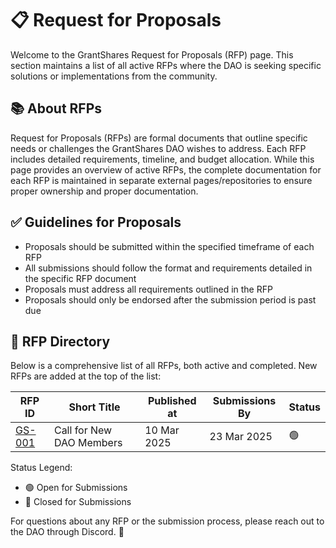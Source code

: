 ---
---

# 📋 Request for Proposals

Welcome to the GrantShares Request for Proposals (RFP) page. This section maintains a list of all active RFPs where the DAO is seeking specific solutions or implementations from the community.

## 📚 About RFPs

Request for Proposals (RFPs) are formal documents that outline specific needs or challenges the GrantShares DAO wishes to address. Each RFP includes detailed requirements, timeline, and budget allocation. While this page provides an overview of active RFPs, the complete documentation for each RFP is maintained in separate external pages/repositories to ensure proper ownership and proper documentation.

## ✅ Guidelines for Proposals

- Proposals should be submitted within the specified timeframe of each RFP
- All submissions should follow the format and requirements detailed in the specific RFP document
- Proposals must address all requirements outlined in the RFP
- Proposals should only be endorsed after the submission period is past due

## 📝 RFP Directory

Below is a comprehensive list of all RFPs, both active and completed. New RFPs are added at the top of the list:

| RFP ID | Short Title              | Published at | Submissions By | Status |
|--------|--------------------------|--------------|----------------|--------|
| [GS-001](rfp-docs/gs-001) | Call for New DAO Members | 10 Mar 2025  | 23 Mar 2025    | 🟢     |

Status Legend:
- 🟢 Open for Submissions
- 🔴 Closed for Submissions


For questions about any RFP or the submission process, please reach out to the DAO through Discord. 💬